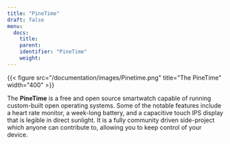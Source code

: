 ```yaml
---
title: "PineTime"
draft: false
menu:
  docs:
    title:
    parent:
    identifier: "PineTime"
    weight: 
---
```


{{< figure src="/documentation/images/Pinetime.png" title="The PineTime" width="400" >}}

The **PineTime** is a free and open source smartwatch capable of running custom-built open operating systems. Some of the notable features include a heart rate monitor, a week-long battery, and a capacitive touch IPS display that is legible in direct sunlight. It is a fully community driven side-project which anyone can contribute to, allowing you to keep control of your device.
